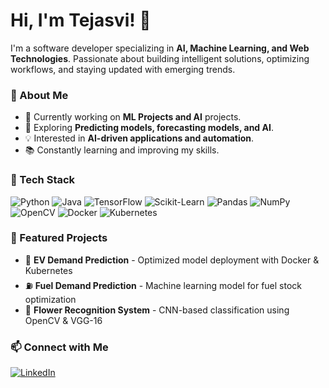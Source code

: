# Hi, I'm Tejasvi! 👋

I'm a software developer specializing in **AI, Machine Learning, and Web Technologies**. Passionate about building intelligent solutions, optimizing workflows, and staying updated with emerging trends.

### 🚀 About Me
- 🔭 Currently working on **ML Projects and AI** projects.
- 🧠 Exploring **Predicting models, forecasting models, and AI**.
- 💡 Interested in **AI-driven applications and automation**.
- 📚 Constantly learning and improving my skills.

### 🔧 Tech Stack

![Python](https://img.shields.io/badge/Python-3776AB?style=for-the-badge&logo=python&logoColor=white)
![Java](https://img.shields.io/badge/Java-007396?style=for-the-badge&logo=java&logoColor=white)
![TensorFlow](https://img.shields.io/badge/TensorFlow-FF6F00?style=for-the-badge&logo=tensorflow&logoColor=white)
![Scikit-Learn](https://img.shields.io/badge/Scikit--Learn-F7931E?style=for-the-badge&logo=scikit-learn&logoColor=white)
![Pandas](https://img.shields.io/badge/Pandas-150458?style=for-the-badge&logo=pandas&logoColor=white)
![NumPy](https://img.shields.io/badge/NumPy-013243?style=for-the-badge&logo=numpy&logoColor=white)
![OpenCV](https://img.shields.io/badge/OpenCV-5C3EE8?style=for-the-badge&logo=opencv&logoColor=white)
![Docker](https://img.shields.io/badge/Docker-2496ED?style=for-the-badge&logo=docker&logoColor=white)
![Kubernetes](https://img.shields.io/badge/Kubernetes-326CE5?style=for-the-badge&logo=kubernetes&logoColor=white)


### 📌 Featured Projects
- 🚗 **EV Demand Prediction** - Optimized model deployment with Docker & Kubernetes
- ⛽ **Fuel Demand Prediction** - Machine learning model for fuel stock optimization
- 🌼 **Flower Recognition System** - CNN-based classification using OpenCV & VGG-16



### 📫 Connect with Me
[![LinkedIn](https://img.shields.io/badge/LinkedIn-0077B5?style=for-the-badge&logo=linkedin&logoColor=white)](https://www.linkedin.com/in/tejasvi-shetter-a921441b1)  

